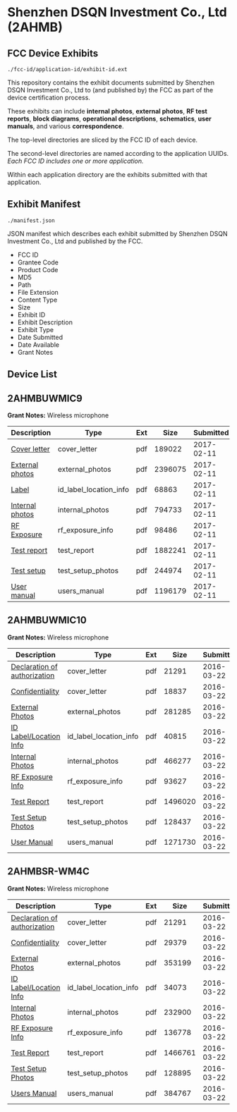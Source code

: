 # Shenzhen DSQN Investment Co., Ltd (2AHMB)
## FCC Device Exhibits

```
./fcc-id/application-id/exhibit-id.ext
```

This repository contains the exhibit documents submitted by Shenzhen DSQN Investment Co., Ltd to (and published by) the FCC as part of the device certification process.

These exhibits can include **internal photos**, **external photos**, **RF test reports**, **block diagrams**, **operational descriptions**, **schematics**, **user manuals**, and various **correspondence**.

The top-level directories are sliced by the FCC ID of each device.

The second-level directories are named according to the application UUIDs. *Each FCC ID includes one or more application.*

Within each application directory are the exhibits submitted with that application. 

## Exhibit Manifest

```
./manifest.json
```

JSON manifest which describes each exhibit submitted by Shenzhen DSQN Investment Co., Ltd and published by the FCC.

- FCC ID
- Grantee Code
- Product Code
- MD5
- Path
- File Extension
- Content Type
- Size
- Exhibit ID
- Exhibit Description
- Exhibit Type
- Date Submitted
- Date Available
- Grant Notes

## Device List
## 2AHMBUWMIC9
**Grant Notes:** Wireless microphone

| Description | Type | Ext | Size | Submitted | Available |
| ----------- | ---- | --- | ---- | --------- | --------- |
| [Cover letter](2AHMBUWMIC9/714e433b2c9cc76f105d8f4bedce804e/3281041.pdf) | cover_letter | pdf | 189022 | 2017-02-11 | 2017-02-11 |
| [External photos](2AHMBUWMIC9/714e433b2c9cc76f105d8f4bedce804e/3281042.pdf) | external_photos | pdf | 2396075 | 2017-02-11 | 2017-02-11 |
| [Label](2AHMBUWMIC9/714e433b2c9cc76f105d8f4bedce804e/3281043.pdf) | id_label_location_info | pdf | 68863 | 2017-02-11 | 2017-02-11 |
| [Internal photos](2AHMBUWMIC9/714e433b2c9cc76f105d8f4bedce804e/3281044.pdf) | internal_photos | pdf | 794733 | 2017-02-11 | 2017-02-11 |
| [RF Exposure](2AHMBUWMIC9/714e433b2c9cc76f105d8f4bedce804e/3281047.pdf) | rf_exposure_info | pdf | 98486 | 2017-02-11 | 2017-02-11 |
| [Test report](2AHMBUWMIC9/714e433b2c9cc76f105d8f4bedce804e/3281049.pdf) | test_report | pdf | 1882241 | 2017-02-11 | 2017-02-11 |
| [Test setup](2AHMBUWMIC9/714e433b2c9cc76f105d8f4bedce804e/3281050.pdf) | test_setup_photos | pdf | 244974 | 2017-02-11 | 2017-02-11 |
| [User manual](2AHMBUWMIC9/714e433b2c9cc76f105d8f4bedce804e/3281051.pdf) | users_manual | pdf | 1196179 | 2017-02-11 | 2017-02-11 |
## 2AHMBUWMIC10
**Grant Notes:** Wireless microphone

| Description | Type | Ext | Size | Submitted | Available |
| ----------- | ---- | --- | ---- | --------- | --------- |
| [Declaration of authorization](2AHMBUWMIC10/62296f61bc90ac9cd3e4f3e6c81ace4a/2937241.pdf) | cover_letter | pdf | 21291 | 2016-03-22 | 2016-03-22 |
| [Confidentiality](2AHMBUWMIC10/62296f61bc90ac9cd3e4f3e6c81ace4a/2937242.pdf) | cover_letter | pdf | 18837 | 2016-03-22 | 2016-03-22 |
| [External Photos](2AHMBUWMIC10/62296f61bc90ac9cd3e4f3e6c81ace4a/2937213.pdf) | external_photos | pdf | 281285 | 2016-03-22 | 2016-03-22 |
| [ID Label/Location Info](2AHMBUWMIC10/62296f61bc90ac9cd3e4f3e6c81ace4a/2937209.pdf) | id_label_location_info | pdf | 40815 | 2016-03-22 | 2016-03-22 |
| [Internal Photos](2AHMBUWMIC10/62296f61bc90ac9cd3e4f3e6c81ace4a/2937214.pdf) | internal_photos | pdf | 466277 | 2016-03-22 | 2016-03-22 |
| [RF Exposure Info](2AHMBUWMIC10/62296f61bc90ac9cd3e4f3e6c81ace4a/2937243.pdf) | rf_exposure_info | pdf | 93627 | 2016-03-22 | 2016-03-22 |
| [Test Report](2AHMBUWMIC10/62296f61bc90ac9cd3e4f3e6c81ace4a/2937244.pdf) | test_report | pdf | 1496020 | 2016-03-22 | 2016-03-22 |
| [Test Setup Photos](2AHMBUWMIC10/62296f61bc90ac9cd3e4f3e6c81ace4a/2937216.pdf) | test_setup_photos | pdf | 128437 | 2016-03-22 | 2016-03-22 |
| [User Manual](2AHMBUWMIC10/62296f61bc90ac9cd3e4f3e6c81ace4a/2937215.pdf) | users_manual | pdf | 1271730 | 2016-03-22 | 2016-03-22 |
## 2AHMBSR-WM4C
**Grant Notes:** Wireless microphone

| Description | Type | Ext | Size | Submitted | Available |
| ----------- | ---- | --- | ---- | --------- | --------- |
| [Declaration of authorization](2AHMBSR-WM4C/da036dc7c018277cbbc22f4060afdf04/2937241.pdf) | cover_letter | pdf | 21291 | 2016-03-22 | 2016-03-22 |
| [Confidentiality](2AHMBSR-WM4C/da036dc7c018277cbbc22f4060afdf04/2937623.pdf) | cover_letter | pdf | 29379 | 2016-03-22 | 2016-03-22 |
| [External Photos](2AHMBSR-WM4C/da036dc7c018277cbbc22f4060afdf04/2937618.pdf) | external_photos | pdf | 353199 | 2016-03-22 | 2016-03-22 |
| [ID Label/Location Info](2AHMBSR-WM4C/da036dc7c018277cbbc22f4060afdf04/2937614.pdf) | id_label_location_info | pdf | 34073 | 2016-03-22 | 2016-03-22 |
| [Internal Photos](2AHMBSR-WM4C/da036dc7c018277cbbc22f4060afdf04/2937619.pdf) | internal_photos | pdf | 232900 | 2016-03-22 | 2016-03-22 |
| [RF Exposure Info](2AHMBSR-WM4C/da036dc7c018277cbbc22f4060afdf04/2937624.pdf) | rf_exposure_info | pdf | 136778 | 2016-03-22 | 2016-03-22 |
| [Test Report](2AHMBSR-WM4C/da036dc7c018277cbbc22f4060afdf04/2937625.pdf) | test_report | pdf | 1466761 | 2016-03-22 | 2016-03-22 |
| [Test Setup Photos](2AHMBSR-WM4C/da036dc7c018277cbbc22f4060afdf04/2937621.pdf) | test_setup_photos | pdf | 128895 | 2016-03-22 | 2016-03-22 |
| [Users Manual](2AHMBSR-WM4C/da036dc7c018277cbbc22f4060afdf04/2937620.pdf) | users_manual | pdf | 384767 | 2016-03-22 | 2016-03-22 |
